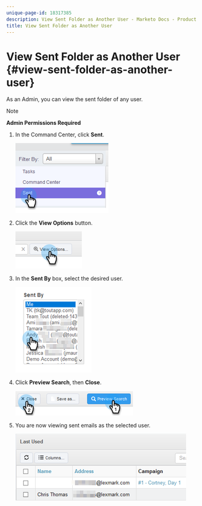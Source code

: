 ```yaml
---
unique-page-id: 18317385
description: View Sent Folder as Another User - Marketo Docs - Product Documentation
title: View Sent Folder as Another User
---
```


# View Sent Folder as Another User {#view-sent-folder-as-another-user}

As an Admin, you can view the sent folder of any user.

>[!NOTE]
>
>**Admin Permissions Required**

1. In the Command Center, click **Sent**.

   ![](assets/one.png)

1. Click the **View Options** button.

   ![](assets/two.png)

1. In the **Sent By** box, select the desired user.

   ![](assets/three.png)

1. Click **Preview Search**, then **Close**.

   ![](assets/four.png)

1. You are now viewing sent emails as the selected user.

   ![](assets/five.png)

